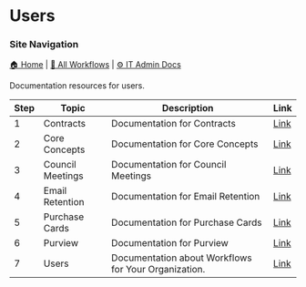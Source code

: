 # Users

### Site Navigation
[🏠 Home](../README.md) | [📂 All Workflows](../users/users.md) | [⚙ IT Admin Docs](../it-admins/README.md)

Documentation resources for users.

| **Step** | **Topic** | **Description** | **Link** |
|---|---|---|---|
| 1 | Contracts | Documentation for Contracts | [Link](contracts/) |
| 2 | Core Concepts | Documentation for Core Concepts | [Link](core-concepts/) |
| 3 | Council Meetings | Documentation for Council Meetings | [Link](council-meetings/) |
| 4 | Email Retention | Documentation for Email Retention | [Link](email-retention/) |
| 5 | Purchase Cards | Documentation for Purchase Cards | [Link](purchase-cards/) |
| 6 | Purview | Documentation for Purview | [Link](purview/) |
| 7 | Users | Documentation about Workflows for Your Organization. | [Link](users.md) |